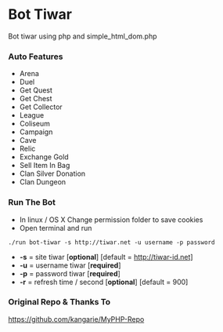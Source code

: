 # Bot Tiwar

Bot tiwar using php and simple_html_dom.php

### Auto Features

* Arena
* Duel
* Get Quest
* Get Chest
* Get Collector
* League
* Coliseum
* Campaign
* Cave
* Relic
* Exchange Gold
* Sell Item In Bag
* Clan Silver Donation
* Clan Dungeon

### Run The Bot

* In linux / OS X Change permission folder to save cookies
* Open terminal and run

```
./run bot-tiwar -s http://tiwar.net -u username -p password
```

* **-s** = site tiwar [**optional**] [default = http://tiwar-id.net]
* **-u** = username tiwar [**required**]
* **-p** = password tiwar [**required**]
* **-r** = refresh time / second [**optional**] [default = 900]


### Original Repo & Thanks To

https://github.com/kangarie/MyPHP-Repo